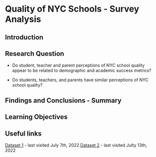 # Quality of NYC Schools - Survey Analysis

## Introduction

## Research Question

- Do student, teacher and parent perceptions of NYC school quality appear to be related to demographic and academic success metrics? 

- Do students, teachers, and parents have similar perceptions of NYC school quality?

## Findings and Conclusions - Summary

## Learning Objectives

## Useful links

[Dataset 1](https://data.cityofnewyork.us/Education/2011-NYC-School-Survey/mnz3-dyi8) - last visited July 7th, 2022
[Dataset 2](https://data.world/dataquest/nyc-schools-data/workspace/file?filename=combined.csv) - last visited Julty 13th, 2022
